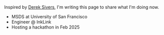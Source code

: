 Inspired by [Derek Sivers](https://nownownow.com/about), I'm writing this page to share what I'm doing now.

- MSDS at University of San Francisco
- Engineer @ InkLink
- Hosting a hackathon in Feb 2025
